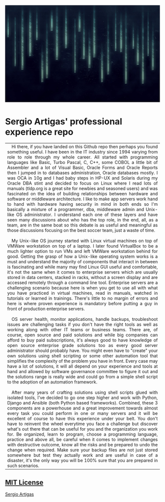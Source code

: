 # ![SA](https://github.com/sartigas/projects/raw/master/media/bincode.jpg)
# Sergio Artigas' professional experience repo
<table>
<tr>
<td align="justify">
&emsp;Hi there, if you have landed on this Github repo then perhaps you found something useful. I have been in the IT industry since 1994 varying from role to role through my whole career. All started with programming languages like Basic, Turbo Pascal, C, C++, some COBOL a little bit of Assembler and a lot of Visual Basic, Oracle Forms and Oracle Reports then I jumped in to databases administration, Oracle databases mostly. I was OCA in 10g and I had baby steps in HP-UX and Solaris during my Oracle DBA stint and decided to focus on Linux where I read lots of manuals (tldp.org is a great site for newbies and seasoned users) and was fascinated on the idea of building relationships between hardware and software or middleware architecture. I like to make app servers work hand to hand with hardware having security in mind in both ends so I'm basically a mixture of a programmer, dba, middleware admin and Unix-like OS administrator. I understand each one of these layers and have seen many discussions about who has the top role, in the end, all, as a team, are in the same boat so this debate is as useful and meaningful as those discussions focusing on the best soccer team, just a waste of time.
<br /><br />
&emsp;My Unix-like OS journey started with Linux virtual machines on top of VMWare workstation on top of a laptop. I later found VirtualBox to be a much lighter option to run VMs and left VMWare workstation behind for good. Getting the grasp of how a Unix-like operating system works is a must and understand the majority of components that interact in between is fascinating and while many may find Linux GUI useful and comfortable, it's not the same when it comes to enterprise servers which are usually stored in data centers, stacked in racks, without a screen display and are accessed remotely through a command line tool. Enterprise servers are a challenging scenario because here is when you get to use all with what you have practiced in virtual machines, read in manuals, watched in tutorials or learned in trainings. There's little to no margin of errors and here is where proven experience is mandatory before putting a guy in front of production enterprise servers.
<br /><br />
&emsp;OS server health, monitor applications, handle backups, troubleshoot issues are challenging tasks if you don't have the right tools as well as working along with other IT teams or business teams. There are, of course, open source and paid solutions and while big companies can afford to buy paid subscriptions, it's always good to have knowledge of open source enterprise grade solutions too as every good server administrator should probably have. You might even have to "create" your own solutions using shell scripting or some other automation tool that simplifies the complexity of the problem you have in front. Every case may have a lot of solutions, it will all depend on your experience and tools at hand and allowed by software governance committee to figure it out and the solutions range is really wide and could go from a simple shell script to the adoption of an automation framework.
<br /><br />
&emsp;After many years of crafting solutions using shell scripts glued with isolated tools, I've decided to go one step higher and work with Python, Django and Ansible (both Python based frameworks). Combined, these 3 components are a powerhouse and a great improvement towards almost every task you could perform in one or many servers and it will be excellent of course to have this experience under your belt. You don't have to reinvent the wheel everytime you face a challenge but discover what's out there that can be useful for you and the organization you work for. Be organized, learn to program, choose a programming language, practice and above all, be careful when it comes to implement changes with destructive outcome, know all the risks and be prepared to undo the change when required. Make sure your backup files are not just stored somewhere but test they actually work and are useful in case of a disaster, it's the only way you will be 100% sure that you are prepared in such scenarios.
</td>
</tr>
</table>

## [MIT License](https://github.com/sartigas/Source/blob/master/LICENSE)

[Sergio Artigas](https://github.com/sartigas)
